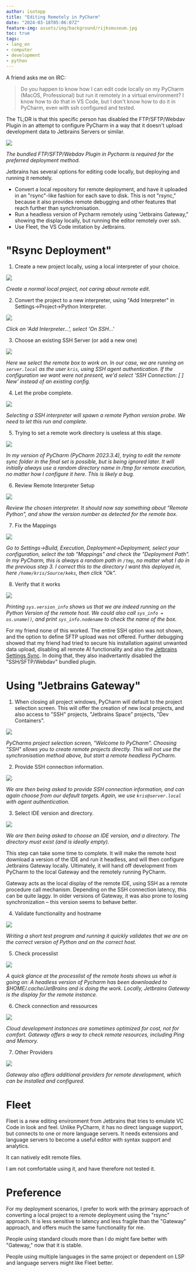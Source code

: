 ```yaml
---
author: isotopp
title: "Editing Remotely in PyCharm"
date: "2024-03-18T05:06:07Z"
feature-img: assets/img/background/rijksmuseum.jpg
toc: true
tags:
- lang_en
- computer
- development
- python
---
```


A friend asks me on IRC:
> Do you happen to know how I can edit code locally on my PyCharm (MacOS, Professional)
> but run it remotely in a virtual environment?
> I know how to do that in VS Code, but I don't know how to do it in PyCharm, even with ssh configured and tested. 

The TL;DR is that this specific person has disabled the FTP/SFTP/Webdav Plugin in an attempt to configure PyCharm 
in a way that it doesn't upload development data to Jetbrains Servers or similar.

![](/uploads/2024/03/pycharm-01.jpg)

*The bundled FTP/SFTP/Webdav Plugin in Pycharm is required for the preferred deployment method.*

Jetbrains has several options for editing code locally, but deploying and running it remotely.

- Convert a local repository for remote deployment, and have it uploaded in an "rsync"-like fashion for each save to disk.
  This is not "rsync," because it also provides remote debugging and other features that reach further than synchronisation. 
- Run a headless version of Pycharm remotely using "Jetbrains Gateway," 
  showing the display locally, but running the editor remotely over ssh.
- Use Fleet, the VS Code imitation by Jetbrains.

# "Rsync Deployment"

1. Create a new project locally, using a local interpreter of your choice.

![](/uploads/2024/03/pycharm-02.jpg)

*Create a normal local project, not caring about remote edit.*

2. Convert the project to a new interpreter, using "Add Interpreter" in Settings→Project→Python Interpreter.

![](/uploads/2024/03/pycharm-03.jpg)

*Click on 'Add Interpreter...', select 'On SSH...'*

3. Choose an existing SSH Server (or add a new one)

![](/uploads/2024/03/pycharm-04.jpg)

*Here we select the remote box to work on. In our case, we are running on `server.local` as the user `kris`, 
using SSH agent authentication.
If the configuration we want were not present, we'd select 'SSH Connection: [ ] New' instead of an existing config.*

4. Let the probe complete.

![](/uploads/2024/03/pycharm-05.jpg)

*Selecting a SSH interpreter will spawn a remote Python version probe. We need to let this run and complete.*

5. Trying to set a remote work directory is useless at this stage.

![](/uploads/2024/03/pycharm-06.jpg)

*In my version of PyCharm (PyCharm 2023.3.4), trying to edit the remote sync folder in the final set is possible, 
but is being ignored later.
It will initially always use a random directory name in /tmp for remote execution, no matter how I configure it here.
This is likely a bug.*

6. Review Remote Interpreter Setup 

![](/uploads/2024/03/pycharm-07.jpg)

*Review the chosen interpreter. It should now say something about "Remote Python", 
and show the version number as detected for the remote box.*

7. Fix the Mappings

![](/uploads/2024/03/pycharm-08.jpg)

*Go to Settings→Build, Execution, Deployment→Deployment, select your configuration, select the tab "Mappings" and
check the "Deployment Path".
In my PyCharm, this is always a random path in `/tmp`, no matter what I do in the previous step 3.
I correct this to the directory I want this deployed in, here `/home/kris/Source/keks`, then click "Ok".*

8. Verify that it works

![](/uploads/2024/03/pycharm-09.jpg)

*Printing `sys.version_info` shows us that we are indeed running on the Python Version of the remote host.
We could also call `sys_info = os.uname()`, and print `sys_info.nodename` to check the name of the box.*

For my friend none of this worked. The entire SSH option was not shown, 
and the option to define SFTP upload was not offered.
Further debugging showed that my friend had tried to secure his installation against unwanted data upload,
disabling all remote AI functionality and also the 
[Jetbrains Settings Sync](https://www.jetbrains.com/help/pycharm/2023.1/sharing-your-ide-settings.html#IDE_settings_sync).
In doing that, they also inadvertantly disabled the "SSH/SFTP/Webdav" bundled plugin.

# Using "Jetbrains Gateway"

1. When closing all project windows, PyCharm will default to the project selection screen.
This will offer the creation of new local projects, and also access to "SSH" projects, 
"Jetbrains Space" projects, "Dev Containers".

![](/uploads/2024/03/pycharm-10.jpg)

*PyCharms project selection screen, "Welcome to PyCharm".
Choosing "SSH" sllows you to create remote projects directly.
This will not use the synchronisation method above, but start a remote headless PyCharm.*

2. Provide SSH connection information.

![](/uploads/2024/03/pycharm-11.jpg)

*We are then being asked to provide SSH connection information, and can again choose from our default targets.
Again, we use `kris@server.local` with agent authentication.*

3. Select IDE version and directory.

![](/uploads/2024/03/pycharm-12.jpg)

*We are then being asked to choose an IDE version, and a directory.
The directory must exist (and is ideally empty).*

This step can take some time to complete.
It will make the remote host download a version of the IDE and run it headless,
and will then configure Jetbrains Gateway locally.
Ultimately, it will hand off development from PyCharm to the local Gateway and the remotely running PyCharm.

Gateway acts as the local display of the remote IDE, using SSH as a remote procedure call mechanism.
Depending on the SSH connection latency, this can be quite laggy.
In older versions of Gateway, it was also prone to losing synchronization – this version seems to behave better.

4. Validate functionality and hostname

![](/uploads/2024/03/pycharm-13.jpg)

*Writing a short test program and running it quickly validates that we are on the correct version of Python
and on the correct host.*

5. Check processlist

[![](/uploads/2024/03/pycharm-14.jpg)](/uploads/2024/03/pycharm-14.jpg)

*A quick glance at the processlist of the remote hosts shows us what is going on:
A headless version of Pycharm has been downloaded to $HOME/.cache/JetBrains and is doing the work.
Locally, Jetbrains Gateway is the display for the remote instance.*

6. Check connection and ressources

![](/uploads/2024/03/pycharm-15.jpg)

*Cloud development instances are sometimes optimized for cost, not for comfort.
Gateway offers a way to check remote resources, including Ping and Memory.*

7. Other Providers

![](/uploads/2024/03/pycharm-16.jpg)

*Gateway also offers additional providers for remote development, which can be installed and configured.*

# Fleet

Fleet is a new editing environment from Jetbrains that tries to emulate VC Code in look and feel.
Unlike PyCharm, it has no direct language support, but connects to one or more language servers.
It needs extensions and language servers to become a useful editor with syntax support and analytics.

It can natively edit remote files.

I am not comfortable using it, and have therefore not tested it.

# Preference

For my deployment scenarios, I prefer to work with the primary approach 
of converting a local project to a remote deployment using the "rsync" approach.
It is less sensitive to latency and less fragile than the "Gateway" approach, and offers much the same functionality for me.

People using standard clouds more than I do might fare better with "Gateway," now that it is stable.

People using multiple languages in the same project or dependent on LSP and language servers might like Fleet better.

